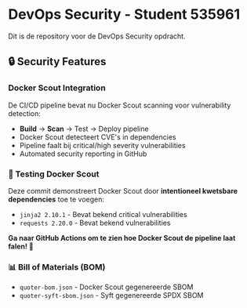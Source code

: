 # DevOps Security - Student 535961

Dit is de repository voor de DevOps Security opdracht.

## 🔒 Security Features

### Docker Scout Integration
De CI/CD pipeline bevat nu Docker Scout scanning voor vulnerability detection:

- **Build** → **Scan** → Test → Deploy pipeline
- Docker Scout detecteert CVE's in dependencies
- Pipeline faalt bij critical/high severity vulnerabilities
- Automated security reporting in GitHub

### 🧪 Testing Docker Scout

Deze commit demonstreert Docker Scout door **intentioneel kwetsbare dependencies** toe te voegen:
- `jinja2 2.10.1` - Bevat bekend critical vulnerabilities
- `requests 2.20.0` - Bevat bekend vulnerabilities

**Ga naar GitHub Actions om te zien hoe Docker Scout de pipeline laat falen! 🚨**

### 📊 Bill of Materials (BOM)
- `quoter-bom.json` - Docker Scout gegenereerde SBOM
- `quoter-syft-sbom.json` - Syft gegenereerde SPDX SBOM

